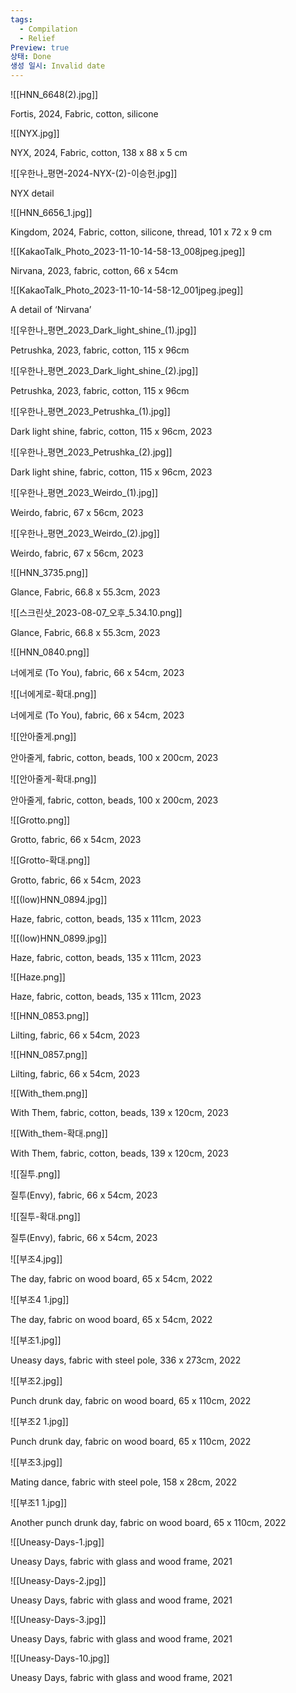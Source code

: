 ```yaml
---
tags:
  - Compilation
  - Relief
Preview: true
상태: Done
생성 일시: Invalid date
---
```

![[HNN_6648(2).jpg]]

Fortis, 2024, Fabric, cotton, silicone

  

![[NYX.jpg]]

NYX, 2024, Fabric, cotton, 138 x 88 x 5 cm

  

![[우한나_평면-2024-NYX-(2)-이승헌.jpg]]

NYX detail

  

![[HNN_6656_1.jpg]]

Kingdom, 2024, Fabric, cotton, silicone, thread, 101 x 72 x 9 cm

  

![[KakaoTalk_Photo_2023-11-10-14-58-13_008jpeg.jpeg]]

Nirvana, 2023, fabric, cotton, 66 x 54cm

  

![[KakaoTalk_Photo_2023-11-10-14-58-12_001jpeg.jpeg]]

A detail of ‘Nirvana’

  

  

![[우한나_평면_2023_Dark_light_shine_(1).jpg]]

Petrushka, 2023, fabric, cotton, 115 x 96cm

  

  

![[우한나_평면_2023_Dark_light_shine_(2).jpg]]

Petrushka, 2023, fabric, cotton, 115 x 96cm

  

  

![[우한나_평면_2023_Petrushka_(1).jpg]]

Dark light shine, fabric, cotton, 115 x 96cm, 2023

  

  

![[우한나_평면_2023_Petrushka_(2).jpg]]

Dark light shine, fabric, cotton, 115 x 96cm, 2023

  

  

![[우한나_평면_2023_Weirdo_(1).jpg]]

Weirdo, fabric, 67 x 56cm, 2023

  

  

![[우한나_평면_2023_Weirdo_(2).jpg]]

Weirdo, fabric, 67 x 56cm, 2023

  

  

![[HNN_3735.png]]

Glance, Fabric, 66.8 x 55.3cm, 2023

  

  

![[스크린샷_2023-08-07_오후_5.34.10.png]]

Glance, Fabric, 66.8 x 55.3cm, 2023

  

  

![[HNN_0840.png]]

너에게로 (To You), fabric, 66 x 54cm, 2023

  

  

![[너에게로-확대.png]]

너에게로 (To You), fabric, 66 x 54cm, 2023

  

  

![[안아줄게.png]]

안아줄게, fabric, cotton, beads, 100 x 200cm, 2023

  

  

![[안아줄게-확대.png]]

안아줄게, fabric, cotton, beads, 100 x 200cm, 2023

  

  

![[Grotto.png]]

Grotto, fabric, 66 x 54cm, 2023

  

  

![[Grotto-확대.png]]

Grotto, fabric, 66 x 54cm, 2023

  

  

![[(low)HNN_0894.jpg]]

Haze, fabric, cotton, beads, 135 x 111cm, 2023

  

  

![[(low)HNN_0899.jpg]]

Haze, fabric, cotton, beads, 135 x 111cm, 2023

  

  

![[Haze.png]]

Haze, fabric, cotton, beads, 135 x 111cm, 2023

  

  

![[HNN_0853.png]]

Lilting, fabric, 66 x 54cm, 2023

  

  

![[HNN_0857.png]]

Lilting, fabric, 66 x 54cm, 2023

  

  

![[With_them.png]]

With Them, fabric, cotton, beads, 139 x 120cm, 2023

  

  

![[With_them-확대.png]]

With Them, fabric, cotton, beads, 139 x 120cm, 2023

  

  

![[질투.png]]

질투(Envy), fabric, 66 x 54cm, 2023

  

  

![[질투-확대.png]]

질투(Envy), fabric, 66 x 54cm, 2023

  

  

![[부조4.jpg]]

The day, fabric on wood board, 65 x 54cm, 2022

  

  

![[부조4 1.jpg]]

The day, fabric on wood board, 65 x 54cm, 2022

  

  

![[부조1.jpg]]

Uneasy days, fabric with steel pole, 336 x 273cm, 2022

  

  

![[부조2.jpg]]

Punch drunk day, fabric on wood board, 65 x 110cm, 2022

  

  

![[부조2 1.jpg]]

Punch drunk day, fabric on wood board, 65 x 110cm, 2022

  

  

![[부조3.jpg]]

Mating dance, fabric with steel pole, 158 x 28cm, 2022

  

  

![[부조1 1.jpg]]

Another punch drunk day, fabric on wood board, 65 x 110cm, 2022

  

  

![[Uneasy-Days-1.jpg]]

Uneasy Days, fabric with glass and wood frame, 2021

  

  

![[Uneasy-Days-2.jpg]]

Uneasy Days, fabric with glass and wood frame, 2021

  

  

![[Uneasy-Days-3.jpg]]

Uneasy Days, fabric with glass and wood frame, 2021

  

  

![[Uneasy-Days-10.jpg]]

Uneasy Days, fabric with glass and wood frame, 2021